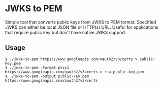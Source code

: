# JWKS to PEM

Simple tool that converts public keys from JWKS to PEM format. Specified JWKS can either be local JSON file or HTTP(s) URL.
Useful for applications that require public key but don't have native JWKS support.

## Usage

```console
$ ./jwks-to-pem https://www.googleapis.com/oauth2/v3/certs > public-key.pem
$ ./jwks-to-pem -format pkcs1 https://www.googleapis.com/oauth2/v3/certs > rsa-public-key.pem
$ ./jwks-to-pem -output public-key.pem https://www.googleapis.com/oauth2/v3/certs
```
